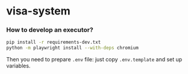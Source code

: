 # visa-system

### How to develop an executor?

```bash
pip install -r requirements-dev.txt
python -m playwright install --with-deps chromium
```

Then you need to prepare `.env` file: just copy `.env.template` and set up variables.
